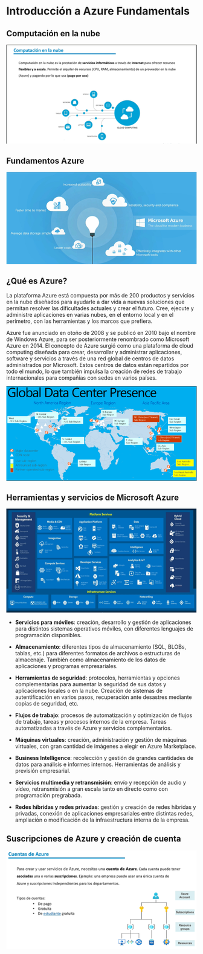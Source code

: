 # Introducción a Azure Fundamentals

## Computación en la nube

<p align="center">
  <img src="/images/cloud-computing.png" alt:"Computación en la nube" />
</p>

## Fundamentos Azure

<p align="center">
  <img src="/images/fundamentos-azure.png" alt:"Fundamentos azure" />
</p>

## ¿Qué es Azure?

La plataforma Azure está compuesta por más de 200 productos y servicios en la nube diseñados para ayudarle a dar vida a nuevas soluciones que permitan resolver las dificultades actuales y crear el futuro. Cree, ejecute y administre aplicaciones en varias nubes, en el entorno local y en el perímetro, con las herramientas y los marcos que prefiera.

Azure fue anunciado en otoño de 2008 y se publicó en 2010 bajo el nombre de Windows Azure, para ser posteriormente renombrado como Microsoft Azure en 2014. El concepto de Azure surgió como una plataforma de cloud computing diseñada para crear, desarrollar y administrar aplicaciones, software y servicios a través de una red global de centros de datos administrados por Microsoft. Estos centros de datos están repartidos por todo el mundo, lo que también impulsa la creación de redes de trabajo internacionales para compañías con sedes en varios países.

<p align="center">
  <img src="/images/azs-azure.png" alt:"Global CPD presence" />
</p>

## Herramientas y servicios de Microsoft Azure

<p align="center">
  <img src="/images/azure-services.png" alt:"Servicios Azure" />
</p>

- **Servicios para móviles**: creación, desarrollo y gestión de aplicaciones para distintos sistemas operativos móviles, con diferentes lenguajes de programación disponibles.
  
- **Almacenamiento**: diferentes tipos de almacenamiento (SQL, BLOBs, tablas, etc.) para diferentes formatos de archivos o estructuras de almacenaje. También como almacenamiento de los datos de aplicaciones y programas empresariales.
 
- **Herramientas de seguridad**: protocolos, herramientas y opciones complementarias para aumentar la seguridad de sus datos y aplicaciones locales o en la nube. Creación de sistemas de autentificación en varios pasos, recuperación ante desastres mediante copias de seguridad, etc.
 
- **Flujos de trabajo**: procesos de automatización y optimización de flujos de trabajo, tareas y procesos internos de la empresa. Tareas automatizadas a través de Azure y servicios complementarios.
 
- **Máquinas virtuales**: creación, administración y gestión de máquinas virtuales, con gran cantidad de imágenes a elegir en Azure Marketplace.

- **Business Intelligence**: recolección y gestión de grandes cantidades de datos para análisis e informes internos. Herramientas de análisis y previsión empresarial.

- **Servicios multimedia y retransmisión**: envío y recepción de audio y vídeo, retransmisión a gran escala tanto en directo como con programación pregrabada.

- **Redes híbridas y redes privadas**: gestión y creación de redes híbridas y privadas, conexión de aplicaciones empresariales entre distintas redes, ampliación o modificación de la infraestructura interna de la empresa.

## Suscripciones de Azure y creación de cuenta

<p align="center">
  <img src="/images/azure-accounts.png" alt:"Cuentas Azure" />
</p>